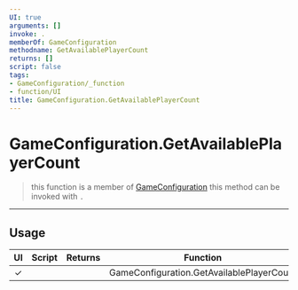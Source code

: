 ```yaml
---
UI: true
arguments: []
invoke: .
memberOf: GameConfiguration
methodname: GetAvailablePlayerCount
returns: []
script: false
tags:
- GameConfiguration/_function
- function/UI
title: GameConfiguration.GetAvailablePlayerCount
---
```

# GameConfiguration.GetAvailablePlayerCount
> this function is a member of [GameConfiguration](civ-6/lua/GameConfiguration.md)
> this method can be invoked with `.`
-----
## Usage
|  UI | Script | Returns | Function | Arguments |
|:---:|:------:|-------:|:--------:|:---------|
|✓| ||GameConfiguration.GetAvailablePlayerCount||

